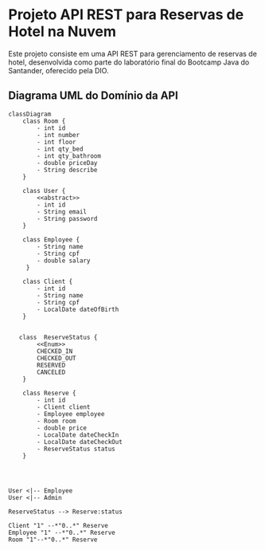 # Projeto API REST para Reservas de Hotel na Nuvem

Este projeto consiste em uma API REST para gerenciamento de reservas de hotel, desenvolvida como parte do laboratório final do Bootcamp Java do Santander, oferecido pela DIO.

## Diagrama UML do Domínio da API

```mermaid
classDiagram
    class Room {
        - int id
        - int number
        - int floor
        - int qty_bed
        - int qty_bathroom
        - double priceDay
        - String describe
    }

    class User {
        <<abstract>>
        - int id
        - String email
        - String password
    }

    class Employee {
        - String name
        - String cpf
        - double salary
     }

    class Client {
        - int id
        - String name
        - String cpf
        - LocalDate dateOfBirth
    }


   class  ReserveStatus {
        <<Enum>>
        CHECKED_IN
        CHECKED_OUT
        RESERVED
        CANCELED
    }

    class Reserve {
        - int id
        - Client client
        - Employee employee
        - Room room
        - double price
        - LocalDate dateCheckIn
        - LocalDate dateCheckOut
        - ReserveStatus status
    }




User <|-- Employee
User <|-- Admin

ReserveStatus --> Reserve:status

Client "1" --*"0..*" Reserve
Employee "1" --*"0..*" Reserve
Room "1"--*"0..*" Reserve
```